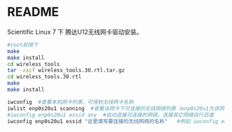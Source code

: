 <!-- README.md --- 
;; 
;; Description: 
;; Author: Hongyi Wu(吴鸿毅)
;; Email: wuhongyi@qq.com 
;; Created: 三 12月 20 16:19:59 2017 (+0800)
;; Last-Updated: 五 12月 22 21:48:22 2017 (+0800)
;;           By: Hongyi Wu(吴鸿毅)
;;     Update #: 2
;; URL: http://wuhongyi.cn -->

# README

Scientific Linux 7 下 腾达U12无线网卡驱动安装。

```bash
#root权限下
make
make install
cd wireless_tools
tar -zxcf wireless_tools.30.rtl.tar.gz
cd wireless_tools.30.rtl
make
make install
```


```bash
iwconfig  #查看本机网卡列表，可得到无线网卡名称
iwlist enp0s20u1 scanning  #查看该网卡下可连接的无线网络列表（enp0s20u1为该网卡的名称）
#iwconfig enp0s20u1 essid any  #自动连接可连接的网络，连接其它网络自行百度
iwconfig enp0s20u1 essid "这里填写要连接的无线网络的名称"   #例如 iwconfig enp0s20u1 essid "Wireless PKU"
```



<!-- README.md ends here -->
